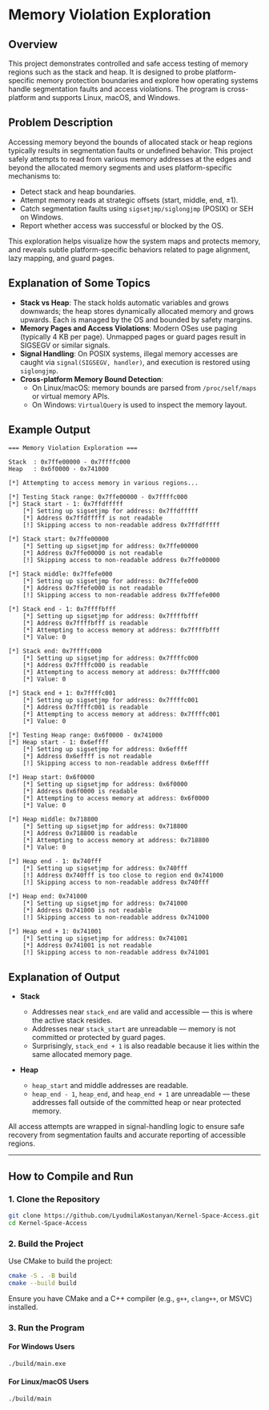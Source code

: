 # Memory Violation Exploration

## Overview

This project demonstrates controlled and safe access testing of memory regions such as the stack and heap. It is designed to probe platform-specific memory protection boundaries and explore how operating systems handle segmentation faults and access violations. The program is cross-platform and supports Linux, macOS, and Windows.

## Problem Description

Accessing memory beyond the bounds of allocated stack or heap regions typically results in segmentation faults or undefined behavior. This project safely attempts to read from various memory addresses at the edges and beyond the allocated memory segments and uses platform-specific mechanisms to:
- Detect stack and heap boundaries.
- Attempt memory reads at strategic offsets (start, middle, end, ±1).
- Catch segmentation faults using `sigsetjmp/siglongjmp` (POSIX) or SEH on Windows.
- Report whether access was successful or blocked by the OS.

This exploration helps visualize how the system maps and protects memory, and reveals subtle platform-specific behaviors related to page alignment, lazy mapping, and guard pages.

## Explanation of Some Topics

- **Stack vs Heap**: The stack holds automatic variables and grows downwards; the heap stores dynamically allocated memory and grows upwards. Each is managed by the OS and bounded by safety margins.
- **Memory Pages and Access Violations**: Modern OSes use paging (typically 4 KB per page). Unmapped pages or guard pages result in SIGSEGV or similar signals.
- **Signal Handling**: On POSIX systems, illegal memory accesses are caught via `signal(SIGSEGV, handler)`, and execution is restored using `siglongjmp`.
- **Cross-platform Memory Bound Detection**:
  - On Linux/macOS: memory bounds are parsed from `/proc/self/maps` or virtual memory APIs.
  - On Windows: `VirtualQuery` is used to inspect the memory layout.

## Example Output

```
=== Memory Violation Exploration ===

Stack  : 0x7ffe00000 - 0x7ffffc000
Heap   : 0x6f0000 - 0x741000

[*] Attempting to access memory in various regions...

[*] Testing Stack range: 0x7ffe00000 - 0x7ffffc000
[*] Stack start - 1: 0x7ffdfffff
    [*] Setting up sigsetjmp for address: 0x7ffdfffff
    [*] Address 0x7ffdfffff is not readable
    [!] Skipping access to non-readable address 0x7ffdfffff

[*] Stack start: 0x7ffe00000
    [*] Setting up sigsetjmp for address: 0x7ffe00000
    [*] Address 0x7ffe00000 is not readable
    [!] Skipping access to non-readable address 0x7ffe00000

[*] Stack middle: 0x7ffefe000
    [*] Setting up sigsetjmp for address: 0x7ffefe000
    [*] Address 0x7ffefe000 is not readable
    [!] Skipping access to non-readable address 0x7ffefe000

[*] Stack end - 1: 0x7ffffbfff
    [*] Setting up sigsetjmp for address: 0x7ffffbfff
    [*] Address 0x7ffffbfff is readable
    [*] Attempting to access memory at address: 0x7ffffbfff
    [*] Value: 0

[*] Stack end: 0x7ffffc000
    [*] Setting up sigsetjmp for address: 0x7ffffc000
    [*] Address 0x7ffffc000 is readable
    [*] Attempting to access memory at address: 0x7ffffc000
    [*] Value: 0

[*] Stack end + 1: 0x7ffffc001
    [*] Setting up sigsetjmp for address: 0x7ffffc001
    [*] Address 0x7ffffc001 is readable
    [*] Attempting to access memory at address: 0x7ffffc001
    [*] Value: 0

[*] Testing Heap range: 0x6f0000 - 0x741000
[*] Heap start - 1: 0x6effff
    [*] Setting up sigsetjmp for address: 0x6effff
    [*] Address 0x6effff is not readable
    [!] Skipping access to non-readable address 0x6effff

[*] Heap start: 0x6f0000
    [*] Setting up sigsetjmp for address: 0x6f0000
    [*] Address 0x6f0000 is readable
    [*] Attempting to access memory at address: 0x6f0000
    [*] Value: 0

[*] Heap middle: 0x718800
    [*] Setting up sigsetjmp for address: 0x718800
    [*] Address 0x718800 is readable
    [*] Attempting to access memory at address: 0x718800
    [*] Value: 0

[*] Heap end - 1: 0x740fff
    [*] Setting up sigsetjmp for address: 0x740fff
    [!] Address 0x740fff is too close to region end 0x741000
    [!] Skipping access to non-readable address 0x740fff

[*] Heap end: 0x741000
    [*] Setting up sigsetjmp for address: 0x741000
    [*] Address 0x741000 is not readable
    [!] Skipping access to non-readable address 0x741000

[*] Heap end + 1: 0x741001
    [*] Setting up sigsetjmp for address: 0x741001
    [*] Address 0x741001 is not readable
    [!] Skipping access to non-readable address 0x741001
```

## Explanation of Output

- **Stack**
  - Addresses near `stack_end` are valid and accessible — this is where the active stack resides.
  - Addresses near `stack_start` are unreadable — memory is not committed or protected by guard pages.
  - Surprisingly, `stack_end + 1` is also readable because it lies within the same allocated memory page.

- **Heap**
  - `heap_start` and middle addresses are readable.
  - `heap_end - 1`, `heap_end`, and `heap_end + 1` are unreadable — these addresses fall outside of the committed heap or near protected memory.

All access attempts are wrapped in signal-handling logic to ensure safe recovery from segmentation faults and accurate reporting of accessible regions.

---

## How to Compile and Run

### 1. Clone the Repository
```bash
git clone https://github.com/LyudmilaKostanyan/Kernel-Space-Access.git
cd Kernel-Space-Access
```

### 2. Build the Project
Use CMake to build the project:

```bash
cmake -S . -B build
cmake --build build
```

Ensure you have CMake and a C++ compiler (e.g., `g++`, `clang++`, or MSVC) installed.

### 3. Run the Program

#### For Windows Users
```bash
./build/main.exe
```

#### For Linux/macOS Users
```bash
./build/main
```
